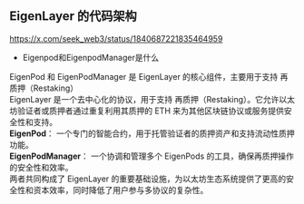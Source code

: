 ## EigenLayer 的代码架构

https://x.com/seek_web3/status/1840687221835464959

- Eigenpod和EigenpodManager是什么

EigenPod 和 EigenPodManager 是 EigenLayer 的核心组件，主要用于支持 再质押（Restaking）  
EigenLayer 是一个去中心化的协议，用于支持 再质押（Restaking）。它允许以太坊验证者或质押者通过重复利用其质押的 ETH 来为其他区块链协议或服务提供安全性和支持。  
**EigenPod**： 一个专门的智能合约，用于托管验证者的质押资产和支持流动性质押功能。  
**EigenPodManager**： 一个协调和管理多个 EigenPods 的工具，确保再质押操作的安全性和效率。  
两者共同构成了 EigenLayer 的重要基础设施，为以太坊生态系统提供了更高的安全性和资本效率，同时降低了用户参与多协议的复杂性。
